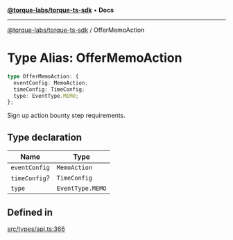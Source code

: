 [**@torque-labs/torque-ts-sdk**](../README.md) • **Docs**

***

[@torque-labs/torque-ts-sdk](../README.md) / OfferMemoAction

# Type Alias: OfferMemoAction

```ts
type OfferMemoAction: {
  eventConfig: MemoAction;
  timeConfig: TimeConfig;
  type: EventType.MEMO;
};
```

Sign up action bounty step requirements.

## Type declaration

| Name | Type |
| ------ | ------ |
| `eventConfig` | `MemoAction` |
| `timeConfig`? | `TimeConfig` |
| `type` | `EventType.MEMO` |

## Defined in

[src/types/api.ts:366](https://github.com/torque-labs/torque-ts-sdk/blob/a30afeab92cb119627ec542f4c8aff2dd9faf383/src/types/api.ts#L366)
